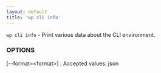 ```yaml
---
layout: default
title: 'wp cli info'
---
```


`wp cli info` - Print various data about the CLI environment.

### OPTIONS

[\--format=&lt;format&gt;]
: Accepted values: json

